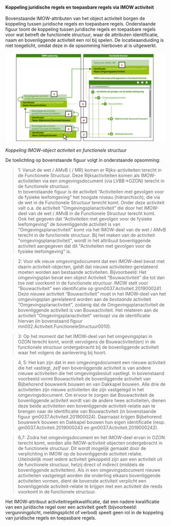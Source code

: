﻿#### Koppeling juridische regels en toepasbare regels via IMOW activiteit

Bovenstaande IMOW-attributen van het object activiteit borgen de koppeling
tussen juridische regels en toepasbare regels. Onderstaande figuur toont de
koppeling tussen juridische regels en toepasbare regels voor wat betreft de
functionele structuur, waar de attributen identificatie, naam en bovenliggende
activiteit een rol bij spelen. De locatieaanduiding is niet toegelicht, omdat
deze in de opsomming hierboven al is uitgewerkt.

![](media/7108JRTRactiviteitFS.png)

*Koppeling IMOW-object activiteit en functionele structuur*

De toelichting op bovenstaande figuur volgt in onderstaande opsomming:

>   1: Vanuit de wet / AMvB ( / MR) komen er Rijks-activiteiten terecht in de
>   Functionele Structuur. Deze Rijksactiviteiten komen als IMOW-activiteiten
>   via een omgevingsdocument (via LVBB-\>OZON) terecht in de functionele
>   structuur.  
>   In bovenstaande figuur is de activiteit “Activiteiten met gevolgen voor de
>   fysieke leefomgeving” het hoogste niveau (hiërarchisch), die via de
>   wet in de Functionele Structuur terecht komt. Onder deze activiteit valt 
>   o.a. de activiteit “Omgevingsplanactiviteit” die door het IMOW-deel van de wet / 
>   AMvB in de Functionele Structuur terecht komt.  
>   Ook het gegeven dat “Activiteiten met gevolgen voor de fysieke leefomgeving”
>   de bovenliggende activiteit is van “Omgevingsplanactiviteit” komt via het
>   IMOW-deel van de wet / AMvB terecht in de functionele structuur. Bij het maken van
>   de activiteit "omgevingsplanactiviteit", wordt in het attribuut bovenliggende activiteit 
>   aangegeven dat dit "Activiteiten met gevolgen voor de fysieke leefomgeving" is.

>   2: Voor elk nieuw omgevingsdocument dat een IMOW-deel bevat met daarin
>   activiteit-objecten, geldt dat nieuwe activiteiten gerelateerd moeten worden
>   aan bestaande activiteiten. 
>   Bijvoorbeeld: Het omgevingsplan bevat een object
>   Activiteit “Bouwactiviteit” die tot dan toe niet voorkomt in de functionele
>   structuur. IMOW stelt voor “Bouwactiviteit” een identificatie op
>   gnm0037.Activiteit.2019000241. Deze *nieuwe* activiteit “Bouwactiviteit”
>   moet in het IMOW-deel van het omgevingsplan gerelateerd worden aan de
>   *bestaande* activiteit “Omgevingsplanactiviteit”, zodanig dat de
>   Omgevingsplanactiviteit de bovenliggende activiteit is van Bouwactiviteit.
>   Het relateren aan de activiteit “Omgevingsplanactiviteit” verloopt via de
>   identificatie hiervan (in bovenstaand figuur mn002.Activiteit.FunctioneleStructuur0010).

>   3: Op het moment dat het IMOW-deel van het omgevingsplan in OZON terecht
>   komt, wordt vervolgens de Bouwactiviteit(en) in de functionele structuur
>   ondergebracht bij de bovenliggende activiteit waar het volgens de
>   aanlevering bij hoort.

>   4, 5: Het kan zijn dat in een omgevingsdocument een nieuwe activiteit die
>   het vastlegt, *zelf* een bovenliggende activiteit is van andere nieuwe
>   activiteiten die het omgevingsbesluit vastlegt. In bovenstaand voorbeeld
>   vormt Bouwactiviteit de bovenliggende activiteit van Bijbehorend bouwwerk
>   bouwen en van Dakkapel bouwen. Alle drie de activiteiten zijn nieuwe
>   activiteiten die zijn vastgelegd in het omgevingsdocument. Om ervoor te
>   zorgen dat Bouwactiviteit de bovenliggende activiteit wordt van de andere
>   twee activiteiten, dienen deze beide activiteiten een bovenliggende
>   activiteit-relatie aan te brengen naar de identificatie van Bouwactiviteit
>   (in bovenstaande figuur gm0037.Activiteit.201900024). Daarnaast krijgen
>   Bijbehorend bouwwerk bouwen en Dakkapel bouwen hun eigen identificatie
>   (resp. gm0037.Activiteit.2019000243 en gm0037.Activiteit.2019000242).

>   6,7: Zodra het omgevingsdocument en het IMOW-deel ervan in OZON terecht
>   komt, worden alle IMOW-activiteit objecten ondergebracht in de functionele
>   structuur. Dit wordt mogelijk gemaakt door de verplichting in IMOW op de
>   bovenliggende activiteit relatie. Uiteindelijk moet iedere activiteit gekoppeld
>   zijn aan een activiteit uit de functionele structuur, hetzij direct of indirect (middels
>   de bovenliggende activiteiten). Als in een omgevingsdocument nieuwe activiteiten 
>   vastgelegd worden die onderling elkaars bovenliggende activiteiten vormen, dient de 
>   bovenste activiteit verplicht een bovenliggende activiteit-relatie te krijgen met een 
>   activiteit die reeds voorkomt in de functionele structuur.

Het IMOW-attribuut activiteitregelkwalificatie, dat een nadere kwalificatie van
een juridische regel over een activiteit geeft (bijvoorbeeld: vergunningplicht,
meldingsplicht of verbod) speelt geen rol in de koppeling van juridische regels
en toepasbare regels.